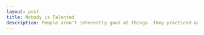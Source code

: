 ```yaml
---
layout: post
title: Nobody is Talented
description: People aren't inherently good at things. They practiced and became good.
---
```


